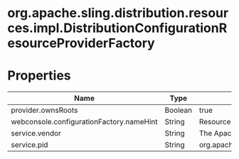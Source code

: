 # org.apache.sling.distribution.resources.impl.DistributionConfigurationResourceProviderFactory

# Properties

| Name | Type | Value |
| ---- | ---- | ----- |
| provider.ownsRoots | Boolean | true |
| webconsole.configurationFactory.nameHint | String | Resource kind: {kind} |
| service.vendor | String | The Apache Software Foundation |
| service.pid | String | org.apache.sling.distribution.resources.impl.DistributionConfigurationResourceProviderFactory |
